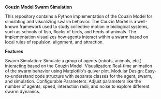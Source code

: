 **Couzin Model Swarm Simulation**

This repository contains a Python implementation of the Couzin Model for simulating and visualizing swarm behavior. The Couzin Model is a well-known framework used to study collective motion in biological systems, such as schools of fish, flocks of birds, and herds of animals. The implementation visualizes how agents interact within a swarm based on local rules of repulsion, alignment, and attraction.

**Features**

Swarm Simulation: Simulate a group of agents (robots, animals, etc.) interacting based on the Couzin Model.
Visualization: Real-time animation of the swarm behavior using Matplotlib's quiver plot.
Modular Design: Easy-to-understand code structure with separate classes for the agent, swarm, and simulation.
Configurable Parameters: Adjust parameters like the number of agents, speed, interaction radii, and noise to explore different swarm dynamics.
